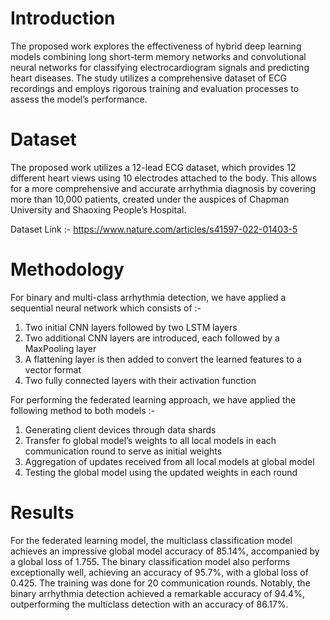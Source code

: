 # Introduction
 The proposed work explores the effectiveness of hybrid deep learning models combining long short-term memory networks and convolutional neural networks for classifying electrocardiogram signals and 
 predicting heart diseases. The study utilizes a comprehensive dataset of ECG recordings and employs rigorous training and evaluation processes to assess the model’s performance.

# Dataset
The proposed work utilizes a 12-lead ECG dataset, which provides 12 different heart views using 10 electrodes attached to the body. This allows for a more comprehensive and accurate arrhythmia diagnosis by covering more than 10,000 patients, created under the auspices of Chapman University and Shaoxing People’s Hospital.

Dataset Link :- https://www.nature.com/articles/s41597-022-01403-5

# Methodology
For binary and multi-class arrhythmia detection, we have applied a sequential neural network which consists of :-
 1.  Two initial CNN layers followed by two LSTM layers
 2.  Two additional CNN layers are introduced, each followed by a MaxPooling layer
 3.  A flattening layer is then added to convert the learned features to a vector format
 4.  Two fully connected layers with their activation function

For performing the federated learning approach, we have applied the following method to both models :-
 1.   Generating client devices through data shards
 2.   Transfer fo global model’s weights to all local models in each communication round to serve as initial weights
 3.   Aggregation of updates received from all local models at global model
 4.   Testing the global model using the updated weights in each round

 # Results
  For the federated learning model, the multiclass classification model achieves an impressive global model accuracy of 85.14%, accompanied by a global loss of 1.755. The binary classification model also 
  performs exceptionally well, achieving an accuracy of 95.7%, with a global loss of 0.425. The training was done for 20 communication rounds.
  Notably, the binary arrhythmia detection achieved a remarkable accuracy of 94.4%, outperforming the multiclass detection with an accuracy of 86.17%.
